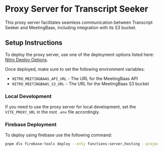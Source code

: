 # Proxy Server for Transcript Seeker

This proxy server facilitates seamless communication between Transcript Seeker and MeetingBaas, including integration with its S3 bucket.

## Setup Instructions

To deploy the proxy server, use one of the deployment options listed here: [Nitro Deploy Options](https://nitro.unjs.io/deploy).

Once deployed, make sure to set the following environment variables:

- `NITRO_MEETINGBAAS_API_URL` - The URL for the MeetingBaas API
- `NITRO_MEETINGBAAS_S3_URL` - The URL for the MeetingBaas S3 bucket

### Local Development

If you need to use the proxy server for local development, set the `VITE_PROXY_URL` in the root `.env` file accordingly.

### Firebase Deployment

To deploy using firebase use the following command:
```sh
pnpm dlx firebase-tools deploy --only functions:server,hosting --project <project-id>
```